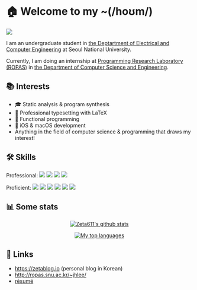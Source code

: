 # 🏠 Welcome to my ~(/hoʊm/)
<img align="center" src="https://hits.seeyoufarm.com/api/count/incr/badge.svg?url=https%3A%2F%2Fgithub.com%2FZeta611%2F&count_bg=%23FFB96C&title_bg=%232D2A26&icon=&icon_color=%23E7E7E7&title=visits&edge_flat=true"/>

I am an undergraduate student in [the Deptartment of Electrical and Computer Engineering](https://ee.snu.ac.kr/en) at Seoul National University.

Currently, I am doing an internship at [Programming Research Laboratory (ROPAS)](http://ropas.snu.ac.kr/) in [the Department of Computer Science and Engineering](https://cse.snu.ac.kr/en).

## 📚 Interests
- 🎓 Static analysis & program synthesis
- 📜 Professional typesetting with LaTeX
- 🤖 Functional programming
- 📱 iOS & macOS development
- Anything in the field of computer science & programming that draws my interest!

## 🛠 Skills
Professional:
  <img src="https://img.shields.io/badge/Swift-F05138?style=flat-square&logo=Swift&logoColor=white"/>
  <img src="https://img.shields.io/badge/Python-3776AB?style=flat-square&logo=Python&logoColor=white"/>
  <img src="https://img.shields.io/badge/OCaml-EC6813?style=flat-square&logo=OCaml&logoColor=white"/>
  <img src="https://img.shields.io/badge/LaTeX-008080?style=flat-square&logo=LaTeX&logoColor=white"/>

Proficient:
  <img src="https://img.shields.io/badge/Scheme-9F1D20?style=flat-square&logo=Racket&logoColor=white"/>
  <img src="https://img.shields.io/badge/C++-00599C?style=flat-square&logo=C%2B%2B&logoColor=white"/>
  <img src="https://img.shields.io/badge/C-A8B9CC?style=flat-square&logo=C&logoColor=white"/>
  <img src="https://img.shields.io/badge/GNU Emacs-7F5AB6?style=flat-square&logo=GNU Emacs&logoColor=white"/>
  <img src="https://img.shields.io/badge/Vim-019733?style=flat-square&logo=Vim&logoColor=white"/>
  <img src="https://img.shields.io/badge/ReScript-E6484F?style=flat-square&logo=ReScript&logoColor=white"/>

## 📊 Some stats
<div align="center">

[![Zeta611's github
stats](https://github-readme-stats.vercel.app/api?username=Zeta611&show_icons=true&include_all_commits=true&count_private=true&theme=tokyonight)](https://github.com/Zeta611)

[![My top languages](https://github-readme-stats.vercel.app/api/top-langs/?username=Zeta611&layout=compact&theme=tokyonight)](https://github.com/Zeta611)
</div>

## 🔗 Links
- https://zetablog.io (personal blog in Korean)
- http://ropas.snu.ac.kr/~jhlee/
- [résumé](https://github.com/Zeta611/resume/raw/main/resume.pdf)
